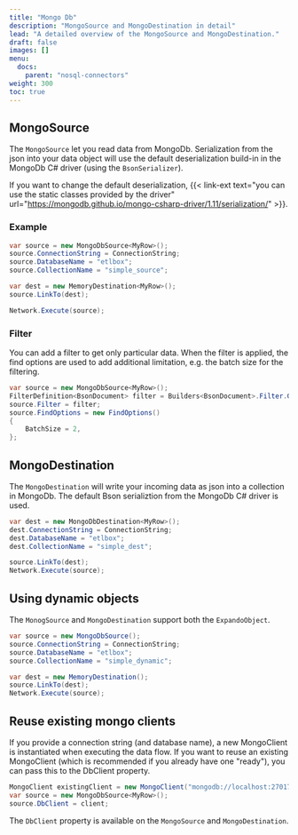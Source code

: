```yaml
---
title: "Mongo Db"
description: "MongoSource and MongoDestination in detail"
lead: "A detailed overview of the MongoSource and MongoDestination."
draft: false
images: []
menu:
  docs:
    parent: "nosql-connectors"
weight: 300
toc: true
---
```


## MongoSource

The `MongoSource` let you read data from MongoDb. Serialization from the json into your data object will use the default deserialization build-in in the MongoDb C# driver (using the `BsonSerializer`). 

If you want to change the default deserialization, {{< link-ext text="you can use the static classes provided by the driver" url="https://mongodb.github.io/mongo-csharp-driver/1.11/serialization/" >}}. 

### Example 

```C#
var source = new MongoDbSource<MyRow>();
source.ConnectionString = ConnectionString;
source.DatabaseName = "etlbox";
source.CollectionName = "simple_source";

var dest = new MemoryDestination<MyRow>();
source.LinkTo(dest);

Network.Execute(source);
```

### Filter 

You can add a filter to get only particular data. When the filter is applied, the find options are used to add additional limitation, e.g. the batch size for the filtering. 

```C#
var source = new MongoDbSource<MyRow>();
FilterDefinition<BsonDocument> filter = Builders<BsonDocument>.Filter.Gt("Col1", 2);
source.Filter = filter;
source.FindOptions = new FindOptions()
{
    BatchSize = 2,
};
```
## MongoDestination

The `MongoDestination` will write your incoming data as json into a collection in MongoDb. The default Bson serializtion from the MongoDb C# driver is used. 

```C#
var dest = new MongoDbDestination<MyRow>();
dest.ConnectionString = ConnectionString;
dest.DatabaseName = "etlbox";
dest.CollectionName = "simple_dest";

source.LinkTo(dest);
Network.Execute(source);
```


## Using dynamic objects

The `MonogSource` and `MongoDestination` support both the `ExpandoObject`. 

```C#
var source = new MongoDbSource();
source.ConnectionString = ConnectionString;
source.DatabaseName = "etlbox";
source.CollectionName = "simple_dynamic";

var dest = new MemoryDestination();
source.LinkTo(dest);
Network.Execute(source);
```

## Reuse existing mongo clients

If you provide a connection string (and database name), a new MongoClient is instantiated when executing the data flow. If you want to reuse an existing MongoClient (which is recommended if you already have one "ready"), you can pass this to the DbClient property.

```C#
MongoClient existingClient = new MongoClient("mongodb://localhost:27017")
var source = new MongoDbSource<MyRow>();
source.DbClient = client;
```

The `DbClient` property is available on the `MongoSource` and `MongoDestination`.